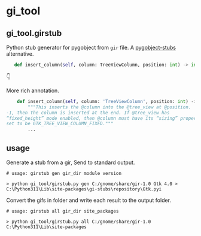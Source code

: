 # gi_tool

## gi_tool.girstub

Python stub generator for pygobject from `gir` file.
A [pygobject-stubs](https://github.com/pygobject/pygobject-stubs/tree/master/tools) alternative.

```py
   def insert_column(self, column: TreeViewColumn, position: int) -> int: ...
```

👇

More rich annotation.

```py
    def insert_column(self, column: 'TreeViewColumn', position: int) -> int:
        """This inserts the @column into the @tree_view at @position.  If @position is
-1, then the column is inserted at the end. If @tree_view has
“fixed_height” mode enabled, then @column must have its “sizing” property
set to be GTK_TREE_VIEW_COLUMN_FIXED."""
        ...
```

## usage

Generate a stub from a gir, Send to standard output.

```
# usage: girstub gen gir_dir module version

> python gi_tool/girstub.py gen C:/gnome/share/gir-1.0 Gtk 4.0 > C:\Python311\Lib\site-packages\gi-stubs\repository\Gtk.pyi
```

Convert the gifs in folder and write each result to the output folder.

```
# usage: girstub all gir_dir site_packages

> python gi_tool/girstub.py all C:/gnome/share/gir-1.0 C:\Python311\Lib\site-packages
```

